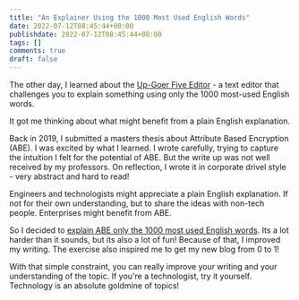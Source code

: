 ```yaml
---
title: "An Explainer Using the 1000 Most Used English Words"
date: 2022-07-12T08:45:44+08:00
publishdate: 2022-07-12T08:45:44+08:00
tags: []
comments: true
draft: false
---
```


The other day, I learned about the [Up-Goer Five Editor](https://splasho.com/upgoer5/) - a text editor that challenges you to explain something using only the 1000 most-used English words.

It got me thinking about what might benefit from a plain English explanation.

Back in 2019, I submitted a masters thesis about Attribute Based Encryption (ABE). I was excited by what I learned. I wrote carefully, trying to capture the intuition I felt for the potential of ABE. But the write up was not well received by my professors. On reflection, I wrote it in corporate drivel style - very abstract and hard to read!

Engineers and technologists might appreciate a plain English explanation. If not for their own understanding, but to share the ideas with non-tech people. Enterprises might benefit from ABE.

So I decided to [explain ABE only the 1000 most used English words](../what-is-attribute-based-encryption/). Its a lot harder than it sounds, but its also a lot of fun! Because of that, I improved my writing. The exercise also inspired me to get my new blog from 0 to 1!

With that simple constraint, you can really improve your writing and your understanding of the topic. If you're a technologist, try it yourself. Technology is an absolute goldmine of topics!